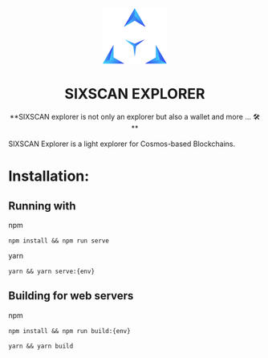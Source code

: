 <div align="center">

![SIXSCAN](./public/logo.svg)
<h1>SIXSCAN EXPLORER</h1>
**SIXSCAN explorer is not only an explorer but also a wallet and more ... 🛠**
</div>

SIXSCAN Explorer is a light explorer for Cosmos-based Blockchains.

# Installation:

## Running with

npm
```
npm install && npm run serve
```

yarn
```
yarn && yarn serve:{env}
```

## Building for web servers

npm
```
npm install && npm run build:{env}
```

```
yarn && yarn build
```
